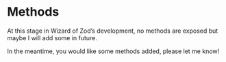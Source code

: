 # Methods

At this stage in Wizard of Zod’s development, no methods are exposed but maybe I will add some in future.

In the meantime, you would like some methods added, please let me know!